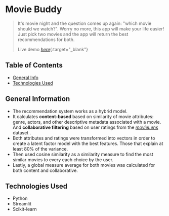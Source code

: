 # Movie Buddy
> It's movie night and the question comes up again: "which movie should we watch?". Worry no more, this app will make your life easier!
> Just pick two movies and the app will return the best recommendations for both. 
> 
> Live demo [_here_](https://movie-buddy.streamlitapp.com/){:target="_blank"} 

## Table of Contents
* [General Info](#general-information)
* [Technologies Used](#technologies-used)


## General Information
- The recommendation system works as a hybrid model.
- It calculates **content-based** based on similarity of movie attributes: genre, actors, and other descriptive metadata associated with a movie. And **collaborative filtering** based on user ratings from the [_movieLens_](https://grouplens.org/datasets/movielens/) dataset .  
- Both attributes and ratings were transformed into vectors in order to create a latent factor model with the best features. Those that explain at least 80% of the variance.
- Then used cosine similarity as a similarity measure to find the most similar movies to every each choice by the user. 
- Lastly, a global measure average for both movies was calculated for both content and collaborative.  

## Technologies Used
- Python
- Streamlit
- Scikit-learn


